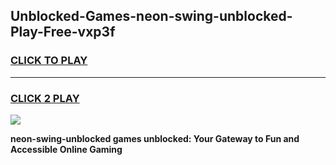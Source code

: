 
## Unblocked-Games-neon-swing-unblocked-Play-Free-vxp3f
<h3>
<a href="https://premium76.site?title=neon-swing-unblocked&ref=23A">CLICK TO PLAY</a></h3>
<hr>

<h3>
<a href="https://premium76.site?title=neon-swing-unblocked&ref=23A">CLICK 2 PLAY</a>
  
</h3>

<a href="https://premium76.site?title=neon-swing-unblocked&ref=23A"><img src="https://clearcache.store/games.png"></a>


**neon-swing-unblocked games unblocked: Your Gateway to Fun and Accessible Online Gaming**
